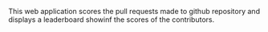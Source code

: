 This web application scores the pull requests made to github repository and displays a leaderboard showinf the scores of the contributors.
